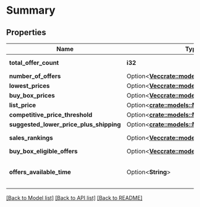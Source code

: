 # Summary

## Properties

Name | Type | Description | Notes
------------ | ------------- | ------------- | -------------
**total_offer_count** | **i32** | The number of unique offers contained in NumberOfOffers. | 
**number_of_offers** | Option<[**Vec<crate::models::OfferCountType>**](OfferCountType.md)> |  | [optional]
**lowest_prices** | Option<[**Vec<crate::models::LowestPriceType>**](LowestPriceType.md)> |  | [optional]
**buy_box_prices** | Option<[**Vec<crate::models::BuyBoxPriceType>**](BuyBoxPriceType.md)> |  | [optional]
**list_price** | Option<[**crate::models::MoneyType**](MoneyType.md)> |  | [optional]
**competitive_price_threshold** | Option<[**crate::models::MoneyType**](MoneyType.md)> |  | [optional]
**suggested_lower_price_plus_shipping** | Option<[**crate::models::MoneyType**](MoneyType.md)> |  | [optional]
**sales_rankings** | Option<[**Vec<crate::models::SalesRankType>**](SalesRankType.md)> | A list of sales rank information for the item, by category. | [optional]
**buy_box_eligible_offers** | Option<[**Vec<crate::models::OfferCountType>**](OfferCountType.md)> |  | [optional]
**offers_available_time** | Option<**String**> | When the status is ActiveButTooSoonForProcessing, this is the time when the offers will be available for processing. | [optional]

[[Back to Model list]](../README.md#documentation-for-models) [[Back to API list]](../README.md#documentation-for-api-endpoints) [[Back to README]](../README.md)


